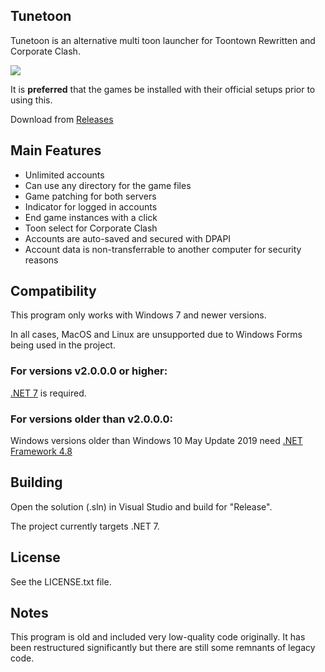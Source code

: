 ## Tunetoon

Tunetoon is an alternative multi toon launcher for Toontown Rewritten and Corporate Clash.

<img src="https://i.imgur.com/lXs0Pny_d.png?maxwidth=650&fidelity=grand">

It is **preferred** that the games be installed with their official setups prior to using this.

Download from [Releases](https://github.com/DioExtreme/Tunetoon/releases)

## Main Features
- Unlimited accounts
- Can use any directory for the game files
- Game patching for both servers
- Indicator for logged in accounts
- End game instances with a click
- Toon select for Corporate Clash
- Accounts are auto-saved and secured with DPAPI
- Account data is non-transferrable to another computer for security reasons

## Compatibility

This program only works with Windows 7 and newer versions.

In all cases, MacOS and Linux are unsupported due to Windows Forms being used in the project.

### For versions v2.0.0.0 or higher:

[.NET 7](https://dotnet.microsoft.com/download/dotnet-framework/thank-you/net48-web-installer) is required.

### For versions older than v2.0.0.0:

Windows versions older than Windows 10 May Update 2019 need [.NET Framework 4.8](https://dotnet.microsoft.com/download/dotnet-framework/thank-you/net48-web-installer)

## Building
Open the solution (.sln) in Visual Studio and build for "Release".

The project currently targets .NET 7.

## License
See the LICENSE.txt file.

## Notes
This program is old and included very low-quality code originally. It has been restructured significantly but there are still some remnants of legacy code.
